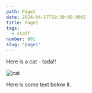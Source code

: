 ```yaml
---
path: Page1
date: 2024-04-17T19:39:00.000Z
title: Page1
tags:
  - staff
number: 601
slug: "page1"
---
```

Here is a cat - tada!!

![cat](http://placekitten.com/g/300/300 "cat")

Here is some text below it.
